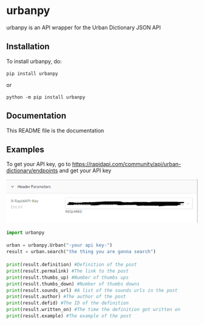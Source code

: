 # urbanpy

urbanpy is an API wrapper for the Urban Dictionary JSON API

## Installation

To install urbanpy, do:

``pip install urbanpy``

or

``python -m pip install urbanpy``

## Documentation

This README file is the documentation

## Examples

To get your API key, go to https://rapidapi.com/community/api/urban-dictionary/endpoints and get your API key

![This is your API key](example.png)

```python
import urbanpy

urban = urbanpy.Urban("-your api key-")
result = urban.search("the thing you are gonna search")

print(result.definition) #Definition of the post
print(result.permalink) #The link to the post
print(result.thumbs_up) #Number of thumbs ups
print(result.thumbs_down) #Number of thumbs downs
print(result.sounds_url) #A list of the sounds urls in the post
print(result.author) #The author of the post
print(result.defid) #The ID of the definition
print(result.written_on) #The time the definition got written on
print(result.example) #The example of the post

```